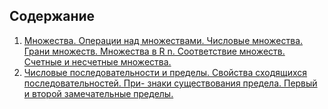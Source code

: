 ## Содержание

1. [Множества. Операции над множествами. Числовые множества. Грани множеств. Множества в R n. Соответствие множеств. Счетные и несчетные множества.](https://github.com/wintermonth/to_learn/blob/master/to_learn_1.md)
2. [Числовые последовательности и пределы. Свойства сходящихся последовательностей. При- знаки существования предела. Первый и второй замечательные пределы.](https://github.com/wintermonth/to_learn/blob/master/to_learn_2.md)
